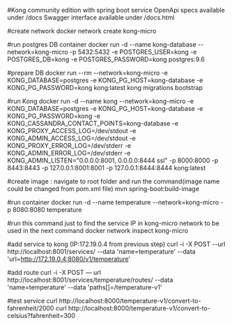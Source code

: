 #Kong community edition with spring boot service
OpenApi specs available under /docs
Swagger interface available under /docs.html

#create network
docker network create kong-micro

#run postgres DB container
docker run -d --name kong-database --network=kong-micro -p 5432:5432 -e POSTGRES_USER=kong -e POSTGRES_DB=kong -e POSTGRES_PASSWORD=kong postgres:9.6

#prepare DB
docker run --rm --network=kong-micro -e KONG_DATABASE=postgres -e KONG_PG_HOST=kong-database -e KONG_PG_PASSWORD=kong kong:latest kong migrations bootstrap

#run Kong
docker run -d --name kong --network=kong-micro -e KONG_DATABASE=postgres -e KONG_PG_HOST=kong-database -e KONG_PG_PASSWORD=kong -e KONG_CASSANDRA_CONTACT_POINTS=kong-database -e KONG_PROXY_ACCESS_LOG=/dev/stdout -e KONG_ADMIN_ACCESS_LOG=/dev/stdout -e KONG_PROXY_ERROR_LOG=/dev/stderr -e KONG_ADMIN_ERROR_LOG=/dev/stderr -e KONG_ADMIN_LISTEN="0.0.0.0:8001, 0.0.0.0:8444 ssl" -p 8000:8000 -p 8443:8443 -p 127.0.0.1:8001:8001 -p 127.0.0.1:8444:8444 kong:latest

#create image : navigate to root folder and run the command(image name could be changed from pom.xml file)
mvn spring-boot:build-image

#run container 
docker run -d --name temperature --network=kong-micro -p 8080:8080 temperature

#run this command just to find the service IP in kong-micro network to be used in the next command
docker network inspect kong-micro

#add service to kong (IP:172.19.0.4 from previous step)
curl -i -X POST --url http://localhost:8001/services/ --data 'name=temperature' --data 'url=http://172.19.0.4:8080/v1/temperature'

#add route
curl -i -X POST — url http://localhost:8001/services/temperature/routes/ --data 'name=temperature' --data 'paths[]=/temperature-v1'

#test service
curl http://localhost:8000/temperature-v1/convert-to-fahrenheit/2000
curl http://localhost:8000/temperature-v1/convert-to-celsius?fahrenheit=300